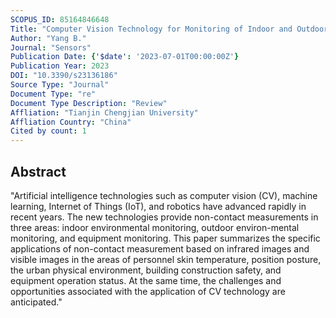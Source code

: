 ```yaml
---
SCOPUS_ID: 85164846648
Title: "Computer Vision Technology for Monitoring of Indoor and Outdoor Environments and HVAC Equipment: A Review"
Author: "Yang B."
Journal: "Sensors"
Publication Date: {'$date': '2023-07-01T00:00:00Z'}
Publication Year: 2023
DOI: "10.3390/s23136186"
Source Type: "Journal"
Document Type: "re"
Document Type Description: "Review"
Affliation: "Tianjin Chengjian University"
Affliation Country: "China"
Cited by count: 1
---
```


## Abstract
"Artificial intelligence technologies such as computer vision (CV), machine learning, Internet of Things (IoT), and robotics have advanced rapidly in recent years. The new technologies provide non-contact measurements in three areas: indoor environmental monitoring, outdoor environ-mental monitoring, and equipment monitoring. This paper summarizes the specific applications of non-contact measurement based on infrared images and visible images in the areas of personnel skin temperature, position posture, the urban physical environment, building construction safety, and equipment operation status. At the same time, the challenges and opportunities associated with the application of CV technology are anticipated."
